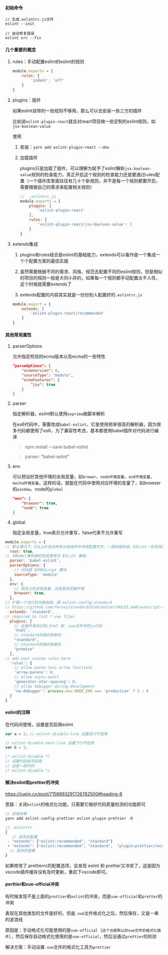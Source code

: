 #### 初始命令

```
// 生成.eslintrc.js文件
eslint --init

// 自动修复错误
eslint src --fix
```

#### 几个重要的概念

1. rules：手动配置eslint的eslint的规则

    ```js
    module.exports = {
        rules: {
            'indent': 'off'
        }
    }
    ```

2. plugins：插件

    如果eslint自带的一些规则不够用，那么可以去安装一些三方的插件

    比如说`eslint-plugin-react`就会对react项目做一些定制的eslint规则，如`jsx-boolean-value`

    使用

    1. 安装：`yarn add eslint-plugin-react --dev`

    2. 加载插件

        plugins只是加载了插件，可以理解为赋予了eslint解析`jsx-boolean-value`规则的检查能力，真正开启这个规则的检查能力还是要通过rules配置（一个插件库里面往往有几十个新规则，并不是每一个规则都要开启，需要根据自己的需求来配置相关规则）

        ```js
        //	.eslintrc.js
        module.exports = {
            plugins: [
                'eslint-plugin-react'
            ],
            rules: {
                'eslint-plugin-react/jsx-boolean-value': 2
            }
        }
        ```

3. extends集成

    1. plugins和rules结合是eslint的基础能力，extends可以看作是一个集成一个个配置方案的最佳实践

    2. 虽然需要根据不同的需求、风格、规范去配置不同的eslint规则，但是相似的项目的规则一般是大同小异的，如果每一个规则都手动配置太不人性，这个时候就需要extends了

    3. extends配置的内容其实就是一份份别人配置好的`.eslintrc.js`

    ```js
    module.export = {
        extends: [
            'eslint-plugin-react/recommended'
        ]
    }
    ```

#### 其他常用属性

1. parserOptions

    允许指定校验的ecma版本以及ecma的一些特性

    ```json
    "parseOptions": {
        "ecmaVersion": 6,
        "sourceType": "module",
        "ecmaFeatures": {
            "jsx": true
        }
    }
    ```

2. parser

    指定解析器，eslint默认使用`esprima`做脚本解析
    
    在es6代码中，需要改成`babel-eslint`，它是使用频率很高的解析器，因为很多代码都使用了es6，为了兼容性考虑，基本都使用babel插件对代码进行编译

    > npm install --save babel-eslint

    > parser: "babel-eslint"

3. env

    可以预设好其他环境的全局变量，如`brower`、`node环境变量`、`es6环境变量`、`mocha环境变量`，这样的话，就能在代码中使用对应环境的变量了，如browser的`window`、node的`global`

    ```json
    "env": {
        "browser": true,
        "node": true
    }
    ```

4. global

    指定全局变量，true表示允许重写，false代表不允许重写


```js
module.exports = {
// 默认情况下，ESLint会在所有父级组件中寻找配置文件，一直到根目录。ESLint一旦发现配置文件中有 "root": true，它就会停止在父级目录中寻找。
  root: true,
// 对Babel解析器的包装使其与 ESLint 兼容。
  parser: 'babel-eslint',
  parserOptions: {
    // 代码是 ECMAScript 模块
    sourceType: 'module'
  },
  env: {
    // 预定义的全局变量，这里是浏览器环境
    browser: true,
  },
// 扩展一个流行的风格指南，即 eslint-config-standard 
// https://github.com/feross/standard/blob/master/RULES.md#javascript-standard-style
  extends: 'standard',
// required to lint *.vue files
  plugins: [
    // 此插件用来识别.html 和 .vue文件中的js代码
    'html',
    // standard风格的依赖包
    "standard",
    // standard风格的依赖包
    "promise"
  ],
// add your custom rules here
  'rules': {
    // allow paren-less arrow functions
    'arrow-parens': 0,
    // allow async-await
    'generator-star-spacing': 0,
    // allow debugger during development
    'no-debugger': process.env.NODE_ENV === 'production' ? 2 : 0
  }
}
```

#### eslint的注释

在代码间使用，设置是否启用eslint

```js
var a = 1; // eslint-disable-line 设置该行不启用

// eslint-disable-next-line 设置下行不启用
var b = 1;

/* eslint-disable */
// 设置代码段不启用
// 这是一段代码
/* eslint-disable */
```

#### 解决eslint和prettier的冲突

<https://juejin.cn/post/7156893291726782500#heading-8>

思路：关闭`eslint`的格式化功能，只需要它做好代码质量检测的功能即可

```js
// 安装依赖
yarn add eslint-config-prettier eslint-plugin-prettier -D

// .eslintrc
{
   // 其余的配置
 - "extends": ["eslint:recommended", "standard"]
 + "extends": ["eslint:recommended", "standard",  "plugin:prettier/recommended"]
  // 其余的配置
}
```

如果修改了.prettierrc的配置选项，会发现 eslint 和 prettier又冲突了，这是因为vscode插件缓存没有及时更新，重启下vscode即可。


#### perttier和vue-official冲突

有时候发现不是上面的`prettier`和`eslint`的冲突，而是`vue-official`和`pretter`的冲突

表现在其他类型的文件是好的，但是`.vue`文件格式化之后，然后保存，又是一串的波浪线

原因是：手动格式化可能使用的是`vue-official`（`这个也是默认的vue文件的格式化插件`），然后保存自动格式化使用的是`vue-official`，然后没通过`prettier`的校验

解决方案：手动设置`.vue`文件的格式化工具为`prettier`
